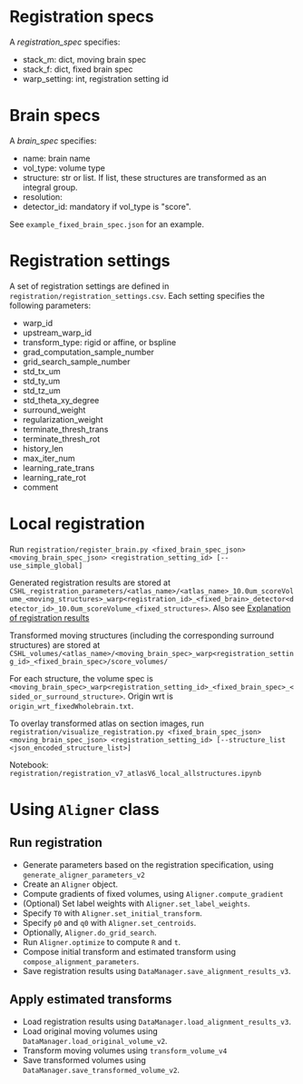 # Registration specs

A _registration_spec_ specifies:
  - stack_m: dict, moving brain spec
  - stack_f: dict, fixed brain spec
  - warp_setting: int, registration setting id

# Brain specs

A _brain_spec_ specifies:
- name: brain name
- vol_type: volume type
- structure: str or list. If list, these structures are transformed as an integral group.
- resolution: 
- detector_id: mandatory if vol_type is "score".

See `example_fixed_brain_spec.json` for an example.

# Registration settings
A set of registration settings are defined in `registration/registration_settings.csv`.
Each setting specifies the following parameters:
- warp_id
- upstream_warp_id
- transform_type: rigid or affine, or bspline
- grad_computation_sample_number
- grid_search_sample_number
- std_tx_um
- std_ty_um
- std_tz_um
- std_theta_xy_degree
- surround_weight
- regularization_weight
- terminate_thresh_trans
- terminate_thresh_rot
- history_len
- max_iter_num
- learning_rate_trans
- learning_rate_rot
- comment


# Local registration

Run `registration/register_brain.py <fixed_brain_spec_json> <moving_brain_spec_json> <registration_setting_id> [--use_simple_global]`

Generated registration results are stored at
`CSHL_registration_parameters/<atlas_name>/<atlas_name>_10.0um_scoreVolume_<moving_structures>_warp<registration_id>_<fixed_brain>_detector<detector_id>_10.0um_scoreVolume_<fixed_structures>`.
Also see [Explanation of registration results](DataDescription.md)

Transformed moving structures (including the corresponding surround structures) are stored at 
`CSHL_volumes/<atlas_name>/<moving_brain_spec>_warp<registration_setting_id>_<fixed_brain_spec>/score_volumes/`

For each structure, the volume spec is `<moving_brain_spec>_warp<registration_setting_id>_<fixed_brain_spec>_<sided_or_surround_structure>`.
Origin wrt is `origin_wrt_fixedWholebrain.txt`.

To overlay transformed atlas on section images, run 
`registration/visualize_registration.py <fixed_brain_spec_json> <moving_brain_spec_json> <registration_setting_id> [--structure_list <json_encoded_structure_list>]`

Notebook: `registration/registration_v7_atlasV6_local_allstructures.ipynb`

# Using `Aligner` class

## Run registration
- Generate parameters based on the registration specification, using `generate_aligner_parameters_v2`
- Create an `Aligner` object.
- Compute gradients of fixed volumes, using `Aligner.compute_gradient`
- (Optional) Set label weights with `Aligner.set_label_weights`.
- Specify `T0` with `Aligner.set_initial_transform`.
- Specify `p0` and `q0` with `Aligner.set_centroids`.
- Optionally, `Aligner.do_grid_search`.
- Run `Aligner.optimize` to compute `R` and `t`.
- Compose initial transform and estimated transform using `compose_alignment_parameters`.
- Save registration results using `DataManager.save_alignment_results_v3`.

## Apply estimated transforms

- Load registration results using `DataManager.load_alignment_results_v3`.
- Load original moving volumes using `DataManager.load_original_volume_v2`.
- Transform moving volumes using `transform_volume_v4`
- Save transformed volumes using `DataManager.save_transformed_volume_v2`.



